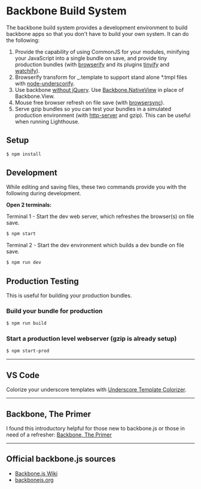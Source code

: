 # Backbone Build System

The backbone build system provides a development environment to build backbone apps so that you don't have to build your own system. It can do the following:

1. Provide the capability of using CommonJS for your modules, minifying your JavaScript into a single bundle on save, and provide tiny production bundles (with [browserify](https://browserify.org/) and its plugins [tinyify](https://www.npmjs.com/package/tinyify) and [watchify](https://www.npmjs.com/package/watchify)).
1. Browserify transform for \_.template to support stand alone \*.tmpl files with [node-underscorify](https://www.npmjs.com/package/node-underscorify).
1. Use backbone [without jQuery](https://github.com/jashkenas/backbone/wiki/Using-Backbone-without-jQuery#without-jquery). Use [Backbone.NativeView](https://github.com/akre54/Backbone.NativeView) in place of Backbone.View.
1. Mouse free browser refresh on file save (with [browsersync](https://browsersync.io/)).
1. Serve gzip bundles so you can test your bundles in a simulated production environment (with [http-server](https://www.npmjs.com/package/http-server) and gzip). This can be useful when running Lighthouse.

## Setup

```bash
$ npm install
```

## Development

While editing and saving files, these two commands provide you with the following during development.

**Open 2 terminals:**

Terminal 1 - Start the dev web server, which refreshes the browser(s) on file save.

```bash
$ npm start
```

Terminal 2 - Start the dev environment which builds a dev bundle on file save.

```bash
$ npm run dev
```

## Production Testing

This is useful for building your production bundles.

### Build your bundle for production

```bash
$ npm run build
```

### Start a production level webserver (gzip is already setup)

```bash
$ npm start-prod
```

---

## VS Code

Colorize your underscore templates with [Underscore Template Colorizer](https://marketplace.visualstudio.com/items?itemName=Shinworks.tmplcolorizer).

---

## Backbone, The Primer

I found this introductory helpful for those new to backbone.js or those in need of a refresher: [Backbone, The Primer](https://github.com/jashkenas/backbone/wiki/Backbone%2C-The-Primer)

---

## Official backbone.js sources

- [Backbone.js Wiki](https://github.com/jashkenas/backbone/wiki)
- [backbonejs.org](https://backbonejs.org/)
